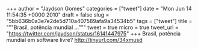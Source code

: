 
+++
author = "Jaydson Gomes"
categories = ["tweet"]
date = "Mon Jun 14 11:54:35 +0000 2010"
draft = false
slug = "5bb636b0a3e7e2de5d710a407589afa9a34534b5"
tags = ["tweet"]
title = """Brasil, potência mundial ..."""
tweet = true
micro = true
tweet_url = "https://twitter.com/jaydson/status/16141447975"
+++
Brasil, potência mundial em software livre? http://tinyurl.com/34xmusd

